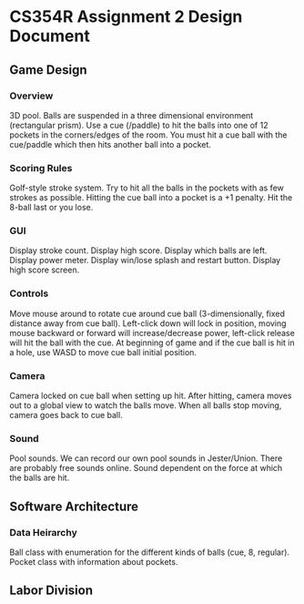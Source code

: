 # CS354R Assignment 2 Design Document

## Game Design
### Overview
3D pool. Balls are suspended in a three dimensional environment (rectangular prism). Use a cue (/paddle) to hit the balls into one of 12 pockets in the corners/edges of the room. You must hit a cue ball with the cue/paddle which then hits another ball into a pocket.

### Scoring Rules
Golf-style stroke system. Try to hit all the balls in the pockets with as few strokes as possible. Hitting the cue ball into a pocket is a +1 penalty. Hit the 8-ball last or you lose.

### GUI
Display stroke count. Display high score. Display which balls are left. Display power meter. Display win/lose splash and restart button. Display high score screen.

### Controls
Move mouse around to rotate cue around cue ball (3-dimensionally, fixed distance away from cue ball). Left-click down will lock in position, moving mouse backward or forward will increase/decrease power, left-click release will hit the ball with the cue. At beginning of game and if the cue ball is hit in a hole, use WASD to move cue ball initial position.

### Camera
Camera locked on cue ball when setting up hit. After hitting, camera moves out to a global view to watch the balls move. When all balls stop moving, camera goes back to cue ball.

### Sound
Pool sounds. We can record our own pool sounds in Jester/Union. There are probably free sounds online. Sound dependent on the force at which the balls are hit.

## Software Architecture

### Data Heirarchy
Ball class with enumeration for the different kinds of balls (cue, 8, regular). Pocket class with information about pockets.


## Labor Division
